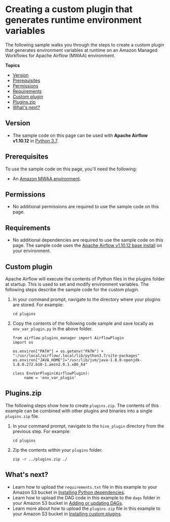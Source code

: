 # Creating a custom plugin that generates runtime environment variables<a name="samples-env-variables"></a>

The following sample walks you through the steps to create a custom plugin that generates environment variables at runtime on an Amazon Managed Workflows for Apache Airflow \(MWAA\) environment\.

**Topics**
+ [Version](#samples-env-variables-version)
+ [Prerequisites](#samples-env-variables-prereqs)
+ [Permissions](#samples-env-variables-permissions)
+ [Requirements](#samples-env-variables-dependencies)
+ [Custom plugin](#samples-env-variables-plugins-code)
+ [Plugins\.zip](#samples-env-variables-pluginszip)
+ [What's next?](#samples-env-variables-next-up)

## Version<a name="samples-env-variables-version"></a>
+ The sample code on this page can be used with **Apache Airflow v1\.10\.12** in [Python 3\.7](https://www.python.org/dev/peps/pep-0537/)\.

## Prerequisites<a name="samples-env-variables-prereqs"></a>

To use the sample code on this page, you'll need the following:
+ An [Amazon MWAA environment](get-started.md)\.

## Permissions<a name="samples-env-variables-permissions"></a>
+ No additional permissions are required to use the sample code on this page\.

## Requirements<a name="samples-env-variables-dependencies"></a>
+ No additional dependencies are required to use the sample code on this page\. The sample code uses the [Apache Airflow v1\.10\.12 base install](https://raw.githubusercontent.com/apache/airflow/constraints-1.10.12/constraints-3.7.txt) on your environment\.

## Custom plugin<a name="samples-env-variables-plugins-code"></a>

Apache Airflow will execute the contents of Python files in the plugins folder at startup\. This is used to set and modify environment variables\. The following steps describe the sample code for the custom plugin\.

1. In your command prompt, navigate to the directory where your plugins are stored\. For example:

   ```
   cd plugins
   ```

1. Copy the contents of the following code sample and save locally as `env_var_plugin.py` in the above folder\.

   ```
   from airflow.plugins_manager import AirflowPlugin
   import os
   
   os.environ["PATH"] = os.getenv("PATH") + ":/usr/local/airflow/.local/lib/python3.7/site-packages" 
   os.environ["JAVA_HOME"]="/usr/lib/jvm/java-1.8.0-openjdk-1.8.0.272.b10-1.amzn2.0.1.x86_64"
   
   class EnvVarPlugin(AirflowPlugin):                
        name = 'env_var_plugin'
   ```

## Plugins\.zip<a name="samples-env-variables-pluginszip"></a>

The following steps show how to create `plugins.zip`\. The contents of this example can be combined with other plugins and binaries into a single `plugins.zip` file\.

1. In your command prompt, navigate to the `hive_plugin` directory from the previous step\. For example:

   ```
   cd plugins
   ```

1. Zip the contents within your `plugins` folder\.

   ```
   zip -r ../plugins.zip ./
   ```

## What's next?<a name="samples-env-variables-next-up"></a>
+ Learn how to upload the `requirements.txt` file in this example to your Amazon S3 bucket in [Installing Python dependencies](working-dags-dependencies.md)\.
+ Learn how to upload the DAG code in this example to the `dags` folder in your Amazon S3 bucket in [Adding or updating DAGs](configuring-dag-folder.md)\.
+ Learn more about how to upload the `plugins.zip` file in this example to your Amazon S3 bucket in [Installing custom plugins](configuring-dag-import-plugins.md)\.